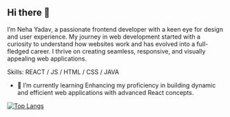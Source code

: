 ## Hi there 👋

I’m Neha Yadav, a passionate frontend developer with a keen eye for design and user experience. My journey in web development started with a curiosity to understand how websites work and has evolved into a full-fledged career. I thrive on creating seamless, responsive, and visually appealing web applications.

Skills:  REACT / JS / HTML / CSS / JAVA

- 🌱 I’m currently learning Enhancing my proficiency in building dynamic and efficient web applications with advanced React concepts. 






[![Top Langs](https://g/ithub-readme-stats.vercel.app/api/top-langs/?username=anuraghazra&layout=pie)](https://github.com/anuraghazra/github-readme-stats)
